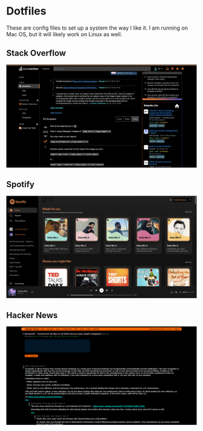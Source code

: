 # Dotfiles

These are config files to set up a system the way I like it. I am running on Mac OS, but it will likely work on Linux as well.

## Stack Overflow
![Stack Overflow](Images/StackOverflow.png)

## Spotify
![Spotify](Images/Spotify.png)

## Hacker News
![Hacker News](Images/HackerNews.png)
